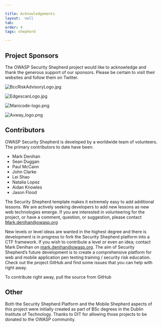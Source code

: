```yaml
---

title: Acknowledgements
layout:  null
tab: 
order: 4
tags: shepherd

---
```


## Project Sponsors

The OWASP Security Shepherd project would like to acknowledge and thank the generous support of our sponsors. Please be certain to visit their websites and follow them on Twitter.

![BccRiskAdvisoryLogo.jpg](https://github.com/OWASP/SecurityShepherd/raw/dev/src/main/webapp/css/images/bccRiskAdvisoryLogo.jpg)

![EdgescanLogo.jpg](https://github.com/OWASP/SecurityShepherd/raw/dev/src/main/webapp/css/images/edgescanLogo.jpg)

![Manicode-logo.png](https://github.com/OWASP/SecurityShepherd/raw/dev/src/main/webapp/css/images/manicode-logo.png)

![Axway_logo.png](https://github.com/OWASP/SecurityShepherd/raw/dev/src/main/webapp/css/images/axway_logo.png)

## Contributors
OWASP Security Shepherd is developed by a worldwide team of volunteers. The primary contributors to date have been:  

* Mark Denihan
* Sean Duggan
* Paul McCann
* John Clarke
* Lei Shao
* Natalia Lopez
* Aidan Knowles
* Jason Flood

The Security Shepherd template makes it extremely easy to add additional lessons. We are actively seeking developers to add new lessons as new web technologies emerge. If you are interested in volunteering for the project, or have a comment, question, or suggestion, please contact Mark.denihan@owasp.org

New levels or level ideas are wanted in the highest degree and there is development is in progress to fork the Security Shepherd platform into a CTF framework. If you wish to contribute a level or even an idea; contact Mark Denihan on mark.denihan@owasp.org. The aim of Security Shepherd’s future development is to create a comprehensive platform for web and mobile application pen testing training / security risk education. Check out the project GitHub and find some issues that you can help with right away.

To contribute right away, pull the source from GitHub

## Other

Both the Security Shepherd Platform and the Mobile Shepherd aspects of this project were initially created as part of BSc degrees in the Dublin Institute of Technology. Thanks to DIT for allowing those projects to be donated to the OWASP community.
